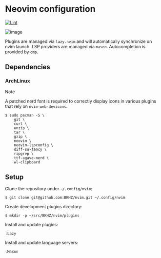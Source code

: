 # Neovim configuration
[![Lint](https://github.com/BKHZ/nvim/actions/workflows/lint.yml/badge.svg?branch=main)](https://github.com/BKHZ/nvim/actions/workflows/lint.yml)

![image](https://github.com/user-attachments/assets/dc476306-28bb-4735-abcd-693b44bd33b7)

Plugins are managed via `lazy.nvim` and will automatically synchronize on nvim launch. LSP providers are managed via
`mason`. Autocompletion is provided by `cmp`.

## Dependencies

### ArchLinux

> [!NOTE]
> A patched nerd font is required to correctly display icons in various plugins that rely on `nvim-web-devicons`.

```
$ sudo pacman -S \
	git \
	curl \
	unzip \
	tar \
	gzip \
	neovim \
	neovim-lspconfig \
	diff-so-fancy \
	ripgrep \
	ttf-agave-nerd \
	wl-clipboard
```

## Setup

Clone the repository under `~/.config/nvim`:
```
$ git clone git@github.com:BKHZ/nvim.git ~/.config/nvim
```

Create development plugins directory:
```
$ mkdir -p ~/src/BKHZ/nvim/plugins
```

Install and update plugins:
```
:Lazy
```

Install and update language servers:
```
:Mason
```
